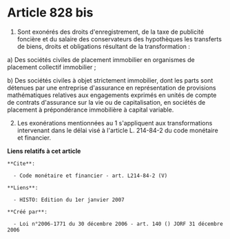 # Article 828 bis

1. Sont exonérés des droits d'enregistrement, de la taxe de publicité foncière et du salaire des conservateurs des
hypothèques les transferts de biens, droits et obligations résultant de la transformation :

a) Des sociétés civiles de placement immobilier en organismes de placement collectif immobilier ;

b) Des sociétés civiles à objet strictement immobilier, dont les parts sont détenues par une entreprise d'assurance en
représentation de provisions mathématiques relatives aux engagements exprimés en unités de compte de contrats d'assurance sur
la vie ou de capitalisation, en sociétés de placement à prépondérance immobilière à capital variable.

2. Les exonérations mentionnées au 1 s'appliquent aux transformations intervenant dans le délai visé à l'article L. 214-84-2
du code monétaire et financier.

**Liens relatifs à cet article**

	**Cite**:

	  - Code monétaire et financier - art. L214-84-2 (V)

	**Liens**:

	  - HISTO: Edition du 1er janvier 2007

	**Créé par**:

	  - Loi n°2006-1771 du 30 décembre 2006 - art. 140 () JORF 31 décembre 2006
